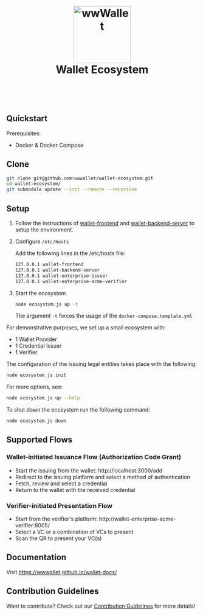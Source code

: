 <h1 align="center">
  <br>
  <a href="https://demo.wwwallet.org/"><img src="https://demo.wwwallet.org/static/media/logo.4c2efe036042f9f1f0a8.png" alt="wwWallet" width="150"></a>
  <br><center>Wallet Ecosystem</center>
  <br>
</h1>
<br>


## Quickstart

Prerequisites:

- Docker & Docker Compose

## Clone

```sh
git clone git@github.com:wwwallet/wallet-ecosystem.git
cd wallet-ecosystem/
git submodule update --init --remote --recursive
```

## Setup

1. Follow the instructions of [wallet-frontend](https://github.com/wwWallet/wallet-frontend/) and [wallet-backend-server](https://github.com/wwWallet/wallet-backend-server) to setup the environment.

2. Configure `/etc/hosts`

   Add the following lines in the /etc/hosts file:

   ```sh
   127.0.0.1 wallet-frontend
   127.0.0.1 wallet-backend-server
   127.0.0.1 wallet-enterprise-issuer
   127.0.0.1 wallet-enterprise-acme-verifier
   ```

3. Start the ecosystem

   ```sh
   node ecosystem.js up -t
   ```

   The argument `-t` forces the usage of the `docker-compose.template.yml`

For demonstrative purposes, we set up a small ecosystem with:

- 1 Wallet Provider
- 1 Credential Issuer
- 1 Verifier

The configuration of the issuing legal entities takes place with the following:

```sh
node ecosystem.js init
```

For more options, see:

```sh
node ecosystem.js up --help
```

To shut down the ecosystem run the following command:

```sh
node ecosystem.js down
```

## Supported Flows

### Wallet-initiated Issuance Flow (Authorization Code Grant)

- Start the issuing from the wallet: http://localhost:3000/add
- Redirect to the issuing platform and select a method of authentication
- Fetch, review and select a credential
- Return to the wallet with the received credential

### Verifier-initiated Presentation Flow

- Start from the verifier's platform: http://wallet-enterprise-acme-verifier:8005/
- Select a VC or a combination of VCs to present
- Scan the QR to present your VC(s)

## Documentation

Visit https://wwwallet.github.io/wallet-docs/

## Contribution Guidelines

Want to contribute? Check out our [Contribution Guidelines](https://github.com/wwWallet/.github/blob/main/CONTRIBUTING.md) for more details!
